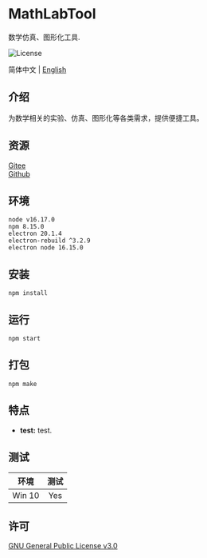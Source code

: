 # MathLabTool

数学仿真、图形化工具.

![License](https://img.shields.io/badge/license-GPL%20v3-blue)

简体中文 | [English](./README.md)

## 介绍

为数学相关的实验、仿真、图形化等各类需求，提供便捷工具。

## 资源

[Gitee](https://gitee.com/xxyjskx1987/MathLabTool)  
[Github](https://github.com/xxyjskx1987/MathLabTool)

## 环境

```
node v16.17.0
npm 8.15.0
electron 20.1.4
electron-rebuild ^3.2.9
electron node 16.15.0
```

## 安装

```
npm install
```

## 运行

```
npm start
```

## 打包

```
npm make
```

## 特点

- **test:** test.  

## 测试

|环境|测试|
|:-:|:-:|
|Win 10|Yes|

## 许可

[GNU General Public License v3.0](./LICENSE)